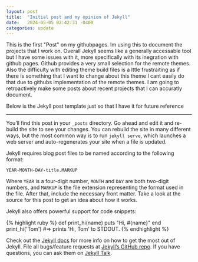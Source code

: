 ```yaml
---
layout: post
title:  "Initial post and my opinion of Jekyll"
date:   2024-05-05 02:42:31 -0400
categories: update
---
```

This is the first "Post" on my githubpages. Im using this to document the projects that I work on. Overall Jekyll seems like a generally accessable tool but I have some issues with it, more specifically with its inegration with github pages. Github provides a very small selection for the remote themes. Also the difficulty with editing theme build files is a lttle frustraiting as if there is something that I want to change about this theme I cant easily do that due to githubs implementation of the remote themes. I am going to retroactively make some posts about recent projects that I can accuratly document. 



Below is the Jekyll post template just so that I have it for future reference 

---------------------------------------------------------------------------------------
You’ll find this post in your `_posts` directory. Go ahead and edit it and re-build the site to see your changes. You can rebuild the site in many different ways, but the most common way is to run `jekyll serve`, which launches a web server and auto-regenerates your site when a file is updated.

Jekyll requires blog post files to be named according to the following format:

`YEAR-MONTH-DAY-title.MARKUP`

Where `YEAR` is a four-digit number, `MONTH` and `DAY` are both two-digit numbers, and `MARKUP` is the file extension representing the format used in the file. After that, include the necessary front matter. Take a look at the source for this post to get an idea about how it works.

Jekyll also offers powerful support for code snippets:

{% highlight ruby %}
def print_hi(name)
  puts "Hi, #{name}"
end
print_hi('Tom')
#=> prints 'Hi, Tom' to STDOUT.
{% endhighlight %}

Check out the [Jekyll docs][jekyll-docs] for more info on how to get the most out of Jekyll. File all bugs/feature requests at [Jekyll’s GitHub repo][jekyll-gh]. If you have questions, you can ask them on [Jekyll Talk][jekyll-talk].

[jekyll-docs]: https://jekyllrb.com/docs/home
[jekyll-gh]:   https://github.com/jekyll/jekyll
[jekyll-talk]: https://talk.jekyllrb.com/
